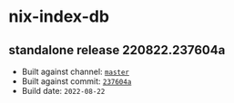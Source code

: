 # nix-index-db
## standalone release 220822.237604a
- Built against channel: [`master`](https://github.com/nixos/nixpkgs/tree/master)
- Built against commit: [`237604a`](https://github.com/NixOS/nixpkgs/commit/237604af4b80407165b23eec0a954230ae14d841)
- Build date: `2022-08-22`
